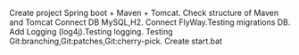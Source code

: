 Create project Spring boot + Maven + Tomcat.
Check structure of Maven and Tomcat
Connect DB MySQL,H2.
Connect FlyWay.Testing migrations DB.
Add Logging (log4j).Testing logging.
Testing Git:branching,Git:patches,Git:cherry-pick.
Create start.bat
